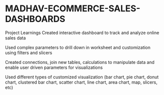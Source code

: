 # MADHAV-ECOMMERCE-SALES-DASHBOARDS
Project Learnings
Created interactive dashboard to track and analyze online sales data

Used complex parameters to drill down in worksheet and customization using filters and slicers

Created connections, join new tables, calculations to manipulate data and enable user driven parameters for visualizations

Used different types of customized visualization (bar chart, pie chart, donut chart, clustered bar chart, scatter chart, line chart, area chart, map, slicers, etc)
